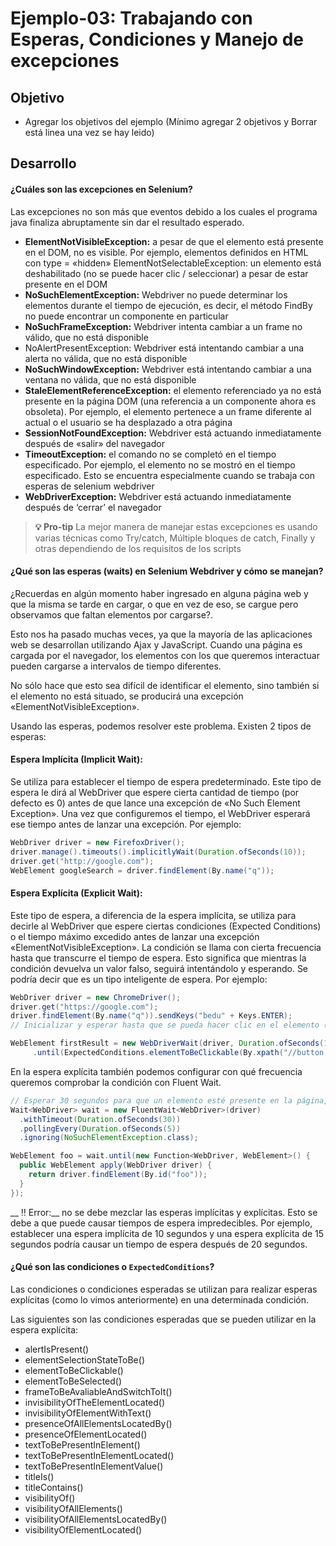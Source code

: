 # Ejemplo-03: Trabajando con Esperas, Condiciones y Manejo de excepciones

## Objetivo

* Agregar los objetivos del ejemplo (Mínimo agregar 2 objetivos y Borrar está linea una vez se hay leido)

## Desarrollo

#### ¿Cuáles son las excepciones en Selenium?

Las excepciones no son más que eventos debido a los cuales el programa java finaliza abruptamente sin dar el resultado esperado. 

- __ElementNotVisibleException:__ a pesar de que el elemento está presente en el DOM, no es visible. Por ejemplo, elementos definidos en HTML con type = «hidden»
ElementNotSelectableException: un elemento está deshabilitado (no se puede hacer clic / seleccionar) a pesar de estar presente en el DOM
- __NoSuchElementException:__ Webdriver no puede determinar los elementos durante el tiempo de ejecución, es decir, el método FindBy no puede encontrar un componente en particular
- __NoSuchFrameException:__ Webdriver intenta cambiar a un frame no válido, que no está disponible
- NoAlertPresentException: Webdriver está intentando cambiar a una alerta no válida, que no está disponible
- __NoSuchWindowException:__ Webdriver está intentando cambiar a una ventana no válida, que no está disponible
- __StaleElementReferenceException:__ el elemento referenciado ya no está presente en la página DOM (una referencia a un componente ahora es obsoleta). Por ejemplo, el elemento pertenece a un frame diferente al actual o el usuario se ha desplazado a otra página
- __SessionNotFoundException:__ Webdriver está actuando inmediatamente después de «salir» del navegador
- __TimeoutException:__ el comando no se completó en el tiempo especificado. Por ejemplo, el elemento no se mostró en el tiempo especificado. Esto se encuentra especialmente cuando se trabaja con esperas de selenium webdriver
- __WebDriverException:__ Webdriver está actuando inmediatamente después de ‘cerrar’ el navegador

>**💡 Pro-tip**
>La mejor manera de manejar estas excepciones es usando varias técnicas como Try/catch, Múltiple bloques de catch, Finally y otras dependiendo de los requisitos de los scripts

#### ¿Qué son las esperas (waits) en Selenium Webdriver y cómo se manejan?

¿Recuerdas en algún momento haber ingresado en alguna página web y que la misma se tarde en cargar, o que en vez de eso, se cargue pero observamos que faltan elementos por cargarse?. 

Esto nos ha pasado muchas veces, ya que la mayoría de las aplicaciones web se desarrollan utilizando Ajax y JavaScript. Cuando una página es cargada por el navegador, los elementos con los que queremos interactuar pueden cargarse a intervalos de tiempo diferentes.


No sólo hace que esto sea difícil de identificar el elemento, sino también si el elemento no está situado, se producirá una excepción «ElementNotVisibleException». 

Usando las esperas, podemos resolver este problema. Existen 2 tipos de esperas:

#### __Espera Implícita (Implicit Wait):__
Se utiliza para establecer el tiempo de espera predeterminado. Este tipo de espera le dirá al WebDriver que espere cierta cantidad de tiempo (por defecto es 0) antes de que lance una excepción de «No Such Element Exception». Una vez que configuremos el tiempo, el WebDriver esperará ese tiempo antes de lanzar una excepción. Por ejemplo:

```Java
WebDriver driver = new FirefoxDriver();
driver.manage().timeouts().implicitlyWait(Duration.ofSeconds(10));
driver.get("http://google.com");
WebElement googleSearch = driver.findElement(By.name("q"));
```
 
#### __Espera Explícita (Explicit Wait):__
Este tipo de espera, a diferencia de la espera implícita, se utiliza para decirle al WebDriver que espere ciertas condiciones (Expected Conditions) o el tiempo máximo excedido antes de lanzar una excepción «ElementNotVisibleException». La condición se llama con cierta frecuencia hasta que transcurre el tiempo de espera. Esto significa que mientras la condición devuelva un valor falso, seguirá intentándolo y esperando. Se podría decir que es un tipo inteligente de espera. Por ejemplo:

```Java
WebDriver driver = new ChromeDriver();
driver.get("https://google.com");
driver.findElement(By.name("q")).sendKeys("bedu" + Keys.ENTER);
// Inicializar y esperar hasta que se pueda hacer clic en el elemento (enlace): tiempo de espera en 10 segundos

WebElement firstResult = new WebDriverWait(driver, Duration.ofSeconds(10))
     .until(ExpectedConditions.elementToBeClickable(By.xpath("//button[contains(.,'Agendar Asesoría')]")));
```
 
En la espera explícita también podemos configurar con qué frecuencia queremos comprobar la condición con Fluent Wait.

```Java
// Esperar 30 segundos para que un elemento esté presente en la página, verificando su presencia una vez cada 5 segundos.
Wait<WebDriver> wait = new FluentWait<WebDriver>(driver)
  .withTimeout(Duration.ofSeconds(30))
  .pollingEvery(Duration.ofSeconds(5))
  .ignoring(NoSuchElementException.class);

WebElement foo = wait.until(new Function<WebDriver, WebElement>() {
  public WebElement apply(WebDriver driver) {
    return driver.findElement(By.id("foo"));
  }
});
```
  
__ :bangbang: Error:__ no se debe mezclar las esperas implícitas y explícitas. Esto se debe a que puede causar tiempos de espera impredecibles. Por ejemplo, establecer una espera implícita de 10 segundos y una espera explícita de 15 segundos podría causar un tiempo de espera después de 20 segundos.


#### ¿Qué son las condiciones o `ExpectedConditions`?
Las condiciones o condiciones esperadas se utilizan para realizar esperas explícitas (como lo vimos anteriormente) en una determinada condición. 

Las siguientes son las condiciones esperadas que se pueden utilizar en la espera explícita:

- alertIsPresent()
- elementSelectionStateToBe()
- elementToBeClickable()
- elementToBeSelected()
- frameToBeAvaliableAndSwitchToIt()
- invisibilityOfTheElementLocated()
- invisibilityOfElementWithText()
- presenceOfAllElementsLocatedBy()
- presenceOfElementLocated()
- textToBePresentInElement()
- textToBePresentInElementLocated()
- textToBePresentInElementValue()
- titleIs()
- titleContains()
- visibilityOf()
- visibilityOfAllElements()
- visibilityOfAllElementsLocatedBy()
- visibilityOfElementLocated()
